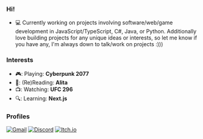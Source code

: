 ### Hi!

- :computer: Currently working on projects involving software/web/game development in JavaScript/TypeScript, C#, Java, or Python. Additionally love building projects for any unique ideas or interests, so let me know if you have any, I'm always down to talk/work on projects :)))

### Interests

- 🎮: Playing: **Cyberpunk 2077**
- 📖: (Re)Reading: **Alita** 
- 📺: Watching: **UFC 296**
- 🔍: Learning: **Next.js**
  
### Profiles 

[![Gmail](https://img.shields.io/badge/Gmail:%20areszee7@gmail.com-D14836?style=for-the-badge&logo=gmail&logoColor=white)]()
[![Discord](https://img.shields.io/badge/Discord:%20arescrimson-7289DA?style=for-the-badge&logo=discord&logoColor=white)]()
[![Itch.io](https://img.shields.io/badge/Itch-FA5C5C?style=for-the-badge&logo=itchdotio&logoColor=white)](https://seralol.itch.io/)





